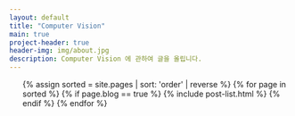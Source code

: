 ```yaml
---
layout: default
title: "Computer Vision"
main: true
project-header: true
header-img: img/about.jpg
description: Computer Vision 에 관하여 글을 올립니다.
---
```


<ul class="catalogue">
{% assign sorted = site.pages | sort: 'order' | reverse %}
{% for page in sorted %}
{% if page.blog == true %}
{% include post-list.html %}
{% endif %}
{% endfor %}
</ul>
